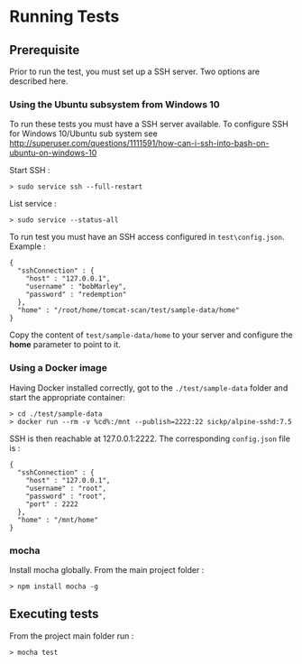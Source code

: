 

# Running Tests

## Prerequisite

Prior to run the test, you must set up a SSH server. Two options are described here.

### Using the Ubuntu subsystem from Windows 10

To run these tests you must have a SSH server available. To configure SSH for Windows 10/Ubuntu sub system see http://superuser.com/questions/1111591/how-can-i-ssh-into-bash-on-ubuntu-on-windows-10

Start SSH :
```
> sudo service ssh --full-restart
```

List service :

```
> sudo service --status-all
```

To run test you must have an SSH access configured in `test\config.json`.
Example :

```
{
  "sshConnection" : {
    "host" : "127.0.0.1",
    "username" : "bobMarley",
    "password" : "redemption"
  },
  "home" : "/root/home/tomcat-scan/test/sample-data/home"
}
```
Copy the content of `test/sample-data/home` to your server and configure the **home** parameter to point to it.


### Using a Docker image

Having Docker installed correctly, got to the `./test/sample-data` folder and start the appropriate container:
```
> cd ./test/sample-data
> docker run --rm -v %cd%:/mnt --publish=2222:22 sickp/alpine-sshd:7.5
```

SSH is then reachable at 127.0.0.1:2222. The corresponding `config.json` file is :
```
{
  "sshConnection" : {
    "host" : "127.0.0.1",
    "username" : "root",
    "password" : "root",
    "port" : 2222
  },
  "home" : "/mnt/home"
}
```

### mocha

Install mocha globally. From the main project folder :
```
> npm install mocha -g
```

## Executing tests

From the project main folder run :

```
> mocha test
```
